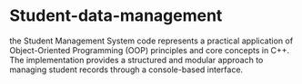 # Student-data-management
the Student Management System code represents a practical application of Object-Oriented Programming (OOP) principles and core concepts in C++. The implementation provides a structured and modular approach to managing student records through a console-based interface.
